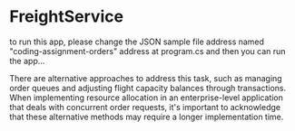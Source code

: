 # FreightService
to run this app, please change the JSON sample file address named "coding-assignment-orders" address at program.cs and then you can run the app...

There are alternative approaches to address this task, such as managing order queues and adjusting flight capacity balances through transactions. When implementing resource allocation in an enterprise-level application that deals with concurrent order requests, it's important to acknowledge that these alternative methods may require a longer implementation time.
